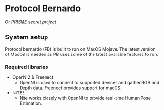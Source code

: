 #  Protocol Bernardo

Or *PRISME secret project*

## System setup

Protocol bernardo (PB) is built to run on MacOS Mojave. The latest version of MacOS is needed
as PB uses some of the latest available features to run.

### Required libraries

* OpenNI2 & Freenect
  - OpenNI is used to connect to supported devices and gather RGB and Depth data. Freenect provides support for macOS.
* NiTE2
  - Nite works closely with OpenNI to provide real-time Human Pose Estimation.
